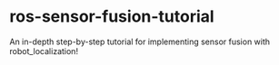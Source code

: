 # ros-sensor-fusion-tutorial
An in-depth step-by-step tutorial for implementing sensor fusion with robot_localization!
